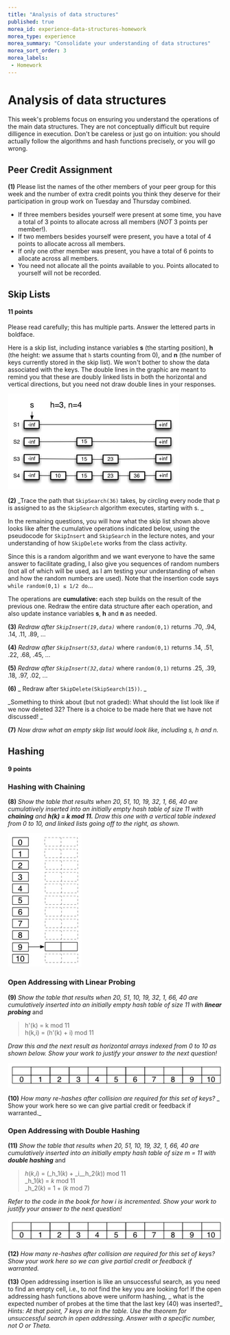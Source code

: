 ```yaml
---
title: "Analysis of data structures"
published: true
morea_id: experience-data-structures-homework
morea_type: experience
morea_summary: "Consolidate your understanding of data structures"
morea_sort_order: 3
morea_labels:
 - Homework
---
```


# Analysis of data structures

This week's problems focus on ensuring you understand the operations of the
main data structures. They are not conceptually difficult but require
dilligence in execution. Don't be careless or just go on intuition: you should
actually follow the algorithms and hash functions precisely, or you will go
wrong.

## Peer Credit Assignment

**(1)** Please list the names of the other members of your peer group for this week and the number of extra credit points you think they deserve for their participation in group work on Tuesday and Thursday combined.

  * If three members besides yourself were present at some time, you have a total of 3 points to allocate across all members (_NOT_ 3 points per member!).
  * If two members besides yourself were present, you have a total of 4 points to allocate across all members.
  * If only one other member was present, you have a total of 6 points to allocate across all members.
  * You need not allocate all the points available to you. Points allocated to yourself will not be recorded.

## Skip Lists

#### 11 points

Please read carefully; this has multiple parts. Answer the lettered parts in
boldface.

Here is a skip list, including instance variables **s** (the starting
position), **h** (the height: we assume that `h` starts counting from 0), and
**n** (the number of keys currently stored in the skip list). We won't bother
to show the data associated with the keys. The double lines in the graphic are
meant to remind you that these are doubly linked lists in both the horizontal
and vertical directions, but you need not draw double lines in your responses.

![](/morea/data/6.hash-tables/starting-skip-list.jpg)

**(2)** _Trace the path that `SkipSearch(36)` takes, by circling every node that p is assigned to as the `SkipSearch` algorithm executes, starting with s. _

In the remaining questions, you will how what the skip list shown above looks
like after the cumulative operations indicated below, using the pseudocode for
`SkipInsert` and `SkipSearch` in the lecture notes, and your understanding of
how `SkipDelete` works from the class activity.

Since this is a random algorithm and we want everyone to have the same answer
to facilitate grading, I also give you sequences of random numbers (not all of
which will be used, as I am testing your understanding of when and how the
random numbers are used). Note that the insertion code says ` while
random(0,1) ≤ 1/2 do`...

The operations are **cumulative:** each step builds on the result of the
previous one. Redraw the entire data structure after each operation, and also
update instance variables **s**, **h** and **n** as needed.

**(3)** _Redraw after `SkipInsert(19,data)`_ where `random(0,1)` returns .70, .94, .14, .11, .89, ... 

**(4)** _Redraw after `SkipInsert(53,data)`_ where `random(0,1)` returns .14, .51, .22, .68, .45, ... 

**(5)** _Redraw after `SkipInsert(32,data)`_ where `random(0,1)` returns .25, .39, .18, .97, .02, ... 

**(6)** _ Redraw after `SkipDelete(SkipSearch(15))`. _

_Something to think about (but not graded): What should the list look like if
we now deleted 32? There is a choice to be made here that we have not
discussed! _

**(7)** _Now draw what an _empty_ skip list would look like, including s, h and n._

## Hashing

#### 9 points

###  Hashing with Chaining

**(8)** _Show the table that results when 20, 51, 10, 19, 32, 1, 66, 40 are cumulatively inserted into an initially empty hash table of size 11 with **chaining** and **_h_(_k_) = _k_ mod 11.**_ _Draw this one with a vertical table indexed from 0 to 10, and linked lists going off to the right, as shown._

![](/morea/data/6.hash-tables/hash-chaining-template.jpg)

###  Open Addressing with Linear Probing

**(9)** _Show the table that results when 20, 51, 10, 19, 32, 1, 66, 40 are cumulatively inserted into an initially empty hash table of size 11 with **linear probing**_ and

> h'(k) = k mod 11  
h(k,i) = (h'(k) + i) mod 11

_Draw this and the next result as horizontal arrays indexed from 0 to 10 as
shown below. Show your work to justify your answer to the next question!_

![](/morea/data/6.hash-tables/hash-open-template.jpg)

**(10)** _How many re-hashes after collision are required for this set of keys?_ _ Show your work here so we can give partial credit or feedback if warranted._

### Open Addressing with Double Hashing

**(11)** _Show the table that results when 20, 51, 10, 19, 32, 1, 66, 40 are cumulatively inserted into an initially empty hash table of size _m_ = 11 with **double hashing**_ and

> _h_(_k_,_i_) = (_h_1(_k_) + _i__h_2(_k_)) mod 11  
_h_1(_k_) = _k_ mod 11  
_h_2(_k_) = 1 + (_k_ mod 7)

_Refer to the code in the book for how i is incremented. Show your work to
justify your answer to the next question!_

![](/morea/data/6.hash-tables/hash-open-template.jpg)

**(12)** _How many re-hashes after collision are required for this set of keys?_ _Show your work here so we can give partial credit or feedback if warranted._

**(13)** Open addressing insertion is like an unsuccessful search, as you need to find an empty cell, i.e., to _not_ find the key you are looking for! If the open addressing hash functions above were uniform hashing, _ what is the expected number of probes at the time that the last key (40) was inserted?_ _Hints: At that point, 7 keys are in the table. Use the theorem for unsuccessful search in open addressing._ _Answer with a specific number, not O or Theta._

    
